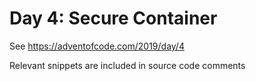 # Day 4: Secure Container

See https://adventofcode.com/2019/day/4

Relevant snippets are included in source code comments
